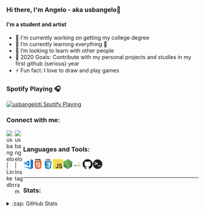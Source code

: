 ### Hi there, I'm Angelo - aka usbangelo👋

#### I'm a student and artist

- 🔭 I'm currently working on getting my college degree
- 🌱 I’m currently learning everything 🤣
- 👯 I’m looking to learn with other people
- 🥅 2020 Goals: Contribute with my personal projects and studies in my first github (serious) year
- ⚡ Fun fact: I love to draw and play games

### Spotify Playing 🎧

[<img src="https://now-playing-codestackr.vercel.app/api/spotify-playing" alt="usbangeloti Spotify Playing" width="350" />](https://open.spotify.com/user/usbangeloss)

### Connect with me:

[<img align="left" alt="usbangelo | LinkedIn" width="22px" src="https://cdn.jsdelivr.net/npm/simple-icons@v3/icons/linkedin.svg" />][linkedin]
[<img align="left" alt="usbangelo | Instagram" width="22px" src="https://cdn.jsdelivr.net/npm/simple-icons@v3/icons/instagram.svg" />][instagram]

<br />

### Languages and Tools:

<img align="left" alt="Visual Studio Code" width="26px" src="https://raw.githubusercontent.com/github/explore/80688e429a7d4ef2fca1e82350fe8e3517d3494d/topics/visual-studio-code/visual-studio-code.png" />
<img align="left" alt="HTML5" width="26px" src="https://raw.githubusercontent.com/github/explore/80688e429a7d4ef2fca1e82350fe8e3517d3494d/topics/html/html.png" />
<img align="left" alt="CSS3" width="26px" src="https://raw.githubusercontent.com/github/explore/80688e429a7d4ef2fca1e82350fe8e3517d3494d/topics/css/css.png" />
<img align="left" alt="JavaScript" width="26px" src="https://raw.githubusercontent.com/github/explore/80688e429a7d4ef2fca1e82350fe8e3517d3494d/topics/javascript/javascript.png" />
<img align="left" alt="Node.js" width="26px" src="https://raw.githubusercontent.com/github/explore/80688e429a7d4ef2fca1e82350fe8e3517d3494d/topics/nodejs/nodejs.png" />
<img align="left" alt="MySQL" width="26px" src="https://raw.githubusercontent.com/github/explore/80688e429a7d4ef2fca1e82350fe8e3517d3494d/topics/mysql/mysql.png" />
<img align="left" alt="GitHub" width="26px" src="https://raw.githubusercontent.com/github/explore/78df643247d429f6cc873026c0622819ad797942/topics/github/github.png" />
<img align="left" alt="Terminal" width="26px" src="https://raw.githubusercontent.com/github/explore/80688e429a7d4ef2fca1e82350fe8e3517d3494d/topics/terminal/terminal.png" />

<br />
<br />

---
### Stats:
<details>
  <summary>:zap: GitHub Stats</summary>

  <img align="left" alt="usbangelo's GitHub Stats" src="https://github-readme-stats.codestackr.vercel.app/api?username=usbangelo&show_icons=true&hide_border=true&&hide=issues,prs&title_color=037ffc&bg_color=000000&text_color=ffffff&icon_color=037ffc&count_private=1" />

  <img align="right" alt="usbangelo's Top Lang Stats" src="https://github-readme-stats.vercel.app/api/top-langs/?username=usbangelo&layout=compact&&show_icons=true&hide_border=true&title_color=037ffc&bg_color=000000&text_color=ffffff&icon_color=037ffc)](https://github.com/usbangelo/github-readme-stats" />
</details>

[twitter]: https://twitter.com/putuserlater
[youtube]: https://youtube.com/putuserlater
[instagram]: https://instagram.com/usbalien.dev
[linkedin]: https://www.linkedin.com/in/angelo-soares-dorfey-166156175/
